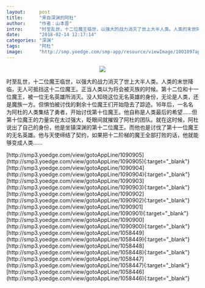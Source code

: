 ```yaml
---
layout:     post
title:      "来自深渊的阿杜"
author:     "作者：山本晋"
intro:      "时至乱世，十二位魔王临世，以强大的战力消灭了世上大半人类。人类的末世降临，无人可抵挡这十二位魔王。正当人类以为将会被灭族的时候。第十二位和十一位魔王，被一位无名英雄所消灭。没人知晓这位无名英雄的身份，无论是人类，还是魔族一方。但惧怕被讨伐的剩余十位魔王们开始隐去了踪迹。16年后，一名名为阿杜的人类集结了勇者，开始讨伐第十位魔王。他自称是人类最后的希望……但第十位魔王的力量实在太过强大，眨眼间就摧毁了阿杜的团队。就在这时候，阿杜说出了自己的身份，他是坐镇深渊的第十二位魔王。而他也是讨伐了第十一位魔王的无名英雄。他与天使缔结了契约，如果把十二阶梯的魔王全部打败的话，他就能够变成人类……"
date:       "2018-02-14 12:17:14"
categories: "深渊"
tags:       "阿杜"
image:      "http://smp.yoedge.com/smp-app/resource/viewImage/1001897appline.png"
---
```

<div style="text-align: center">
<p><img src="http://smp.yoedge.com/smp-app/resource/viewImage/1001897appline.png"/></p>
</div>
<p class="post-meta">
<span>时至乱世，十二位魔王临世，以强大的战力消灭了世上大半人类。人类的末世降临，无人可抵挡这十二位魔王。正当人类以为将会被灭族的时候。第十二位和十一位魔王，被一位无名英雄所消灭。没人知晓这位无名英雄的身份，无论是人类，还是魔族一方。但惧怕被讨伐的剩余十位魔王们开始隐去了踪迹。16年后，一名名为阿杜的人类集结了勇者，开始讨伐第十位魔王。他自称是人类最后的希望……但第十位魔王的力量实在太过强大，眨眼间就摧毁了阿杜的团队。就在这时候，阿杜说出了自己的身份，他是坐镇深渊的第十二位魔王。而他也是讨伐了第十一位魔王的无名英雄。他与天使缔结了契约，如果把十二阶梯的魔王全部打败的话，他就能够变成人类……</span>
</p>
[http://smp3.yoedge.com/view/gotoAppLine/1090905](http://smp3.yoedge.com/view/gotoAppLine/1090905){:target="_blank"}
[http://smp3.yoedge.com/view/gotoAppLine/1090904](http://smp3.yoedge.com/view/gotoAppLine/1090904){:target="_blank"}
[http://smp3.yoedge.com/view/gotoAppLine/1090903](http://smp3.yoedge.com/view/gotoAppLine/1090903){:target="_blank"}
[http://smp3.yoedge.com/view/gotoAppLine/1090902](http://smp3.yoedge.com/view/gotoAppLine/1090902){:target="_blank"}
[http://smp3.yoedge.com/view/gotoAppLine/1090901](http://smp3.yoedge.com/view/gotoAppLine/1090901){:target="_blank"}
[http://smp3.yoedge.com/view/gotoAppLine/1090900](http://smp3.yoedge.com/view/gotoAppLine/1090900){:target="_blank"}
[http://smp3.yoedge.com/view/gotoAppLine/1058449](http://smp3.yoedge.com/view/gotoAppLine/1058449){:target="_blank"}
[http://smp3.yoedge.com/view/gotoAppLine/1058448](http://smp3.yoedge.com/view/gotoAppLine/1058448){:target="_blank"}
[http://smp3.yoedge.com/view/gotoAppLine/1058447](http://smp3.yoedge.com/view/gotoAppLine/1058447){:target="_blank"}
[http://smp3.yoedge.com/view/gotoAppLine/1058446](http://smp3.yoedge.com/view/gotoAppLine/1058446){:target="_blank"}



